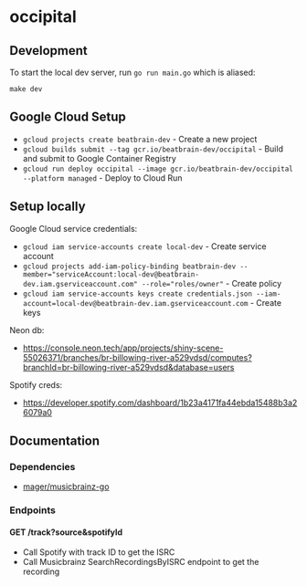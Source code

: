 # occipital

## Development

To start the local dev server, run `go run main.go` which is aliased:

```
make dev
```

## Google Cloud Setup

- `gcloud projects create beatbrain-dev` - Create a new project
- `gcloud builds submit --tag gcr.io/beatbrain-dev/occipital` - Build and submit to Google Container Registry
- `gcloud run deploy occipital --image gcr.io/beatbrain-dev/occipital --platform managed` - Deploy to Cloud Run

## Setup locally

Google Cloud service credentials:

- `gcloud iam service-accounts create local-dev` - Create service account
- `gcloud projects add-iam-policy-binding beatbrain-dev --member="serviceAccount:local-dev@beatbrain-dev.iam.gserviceaccount.com" --role="roles/owner"` - Create policy
- `gcloud iam service-accounts keys create credentials.json --iam-account=local-dev@beatbrain-dev.iam.gserviceaccount.com` - Create keys

Neon db:

- https://console.neon.tech/app/projects/shiny-scene-55026371/branches/br-billowing-river-a529vdsd/computes?branchId=br-billowing-river-a529vdsd&database=users

Spotify creds:

- https://developer.spotify.com/dashboard/1b23a4171fa44ebda15488b3a26079a0

## Documentation

### Dependencies

- [mager/musicbrainz-go](https://github.com/mager/musicbrainz-go)

### Endpoints

#### GET /track?source&spotifyId

- Call Spotify with track ID to get the ISRC
- Call Musicbrainz SearchRecordingsByISRC endpoint to get the recording